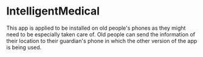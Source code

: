 # IntelligentMedical
This app is applied to be installed on old people's phones as they might need to be especially taken care of. Old people can send the information of their location to their guardian's phone in which the other version
of the app is being used.
